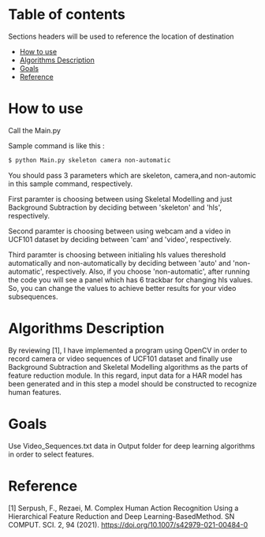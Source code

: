 # Table of contents
Sections headers will be used to reference the location of destination
- [How to use](#How-to-use)
- [Algorithms Description](#Algorithms-Description)
- [Goals](#Goals)
- [Reference](#Reference)


# How to use
Call the Main.py

Sample command is like this :

```bash
$ python Main.py skeleton camera non-automatic
```
You should pass 3 parameters which are skeleton, camera,and non-automic in this sample command, respectively. 

First paramter is choosing between using Skeletal Modelling and just Background Subtraction by deciding between 'skeleton' and 'hls', respectively.

Second paramter is choosing between using webcam and a video in UCF101 dataset by deciding between 'cam' and 'video', respectively.

Third paramter is choosing between initialing hls values thereshold automatically and non-automatically by deciding between 'auto' and 'non-automatic', respectively. Also, if you choose 'non-automatic', after running the code you will see a panel which has 6 trackbar for changing hls values. So, you can change the values to achieve better results for your video subsequences. 

# Algorithms Description
By reviewing [1], I have implemented a program using OpenCV in order to record camera or video sequences of UCF101 dataset and finally use Background Subtraction
and Skeletal Modelling algorithms as the parts of feature reduction module. In this regard, input data for a HAR model has been generated and in this step a model
should be constructed to recognize human features.


# Goals
Use Video_Sequences.txt data in Output folder for deep learning algorithms in order to select features.


# Reference
[1] Serpush, F., Rezaei, M. Complex Human Action Recognition Using a Hierarchical Feature Reduction and Deep Learning-BasedMethod. SN COMPUT. SCI. 2, 94 (2021).
https://doi.org/10.1007/s42979-021-00484-0
